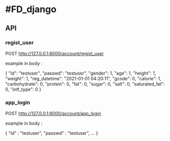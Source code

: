 #FD_django
================
## API
### regist_user
POST http://127.0.0.1:8000/account/regist_user

example in body :

{
    "id": "testuser",
    "passwd": "testuser",
    "gender": 1,
    "age": 1,
    "height": 1,
    "weight": 1,
    "reg_datetime": "2021-01-01 04:20:11",
    "gcode": 0,
    "calorie": 1,
    "carbohydrate": 0,
    "protein": 0,
    "fat": 0,
    "sugar": 0,
    "salt": 0,
    "saturated_fat": 0,
    "intf_type": 0
}

### app_login

POST http://127.0.0.1:8000/account/app_login

example in body : 

{
    "id" : "testuser",
    "passwd" : "testuser",
...
}
